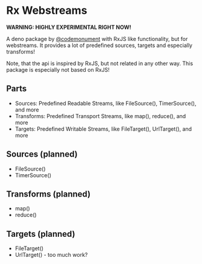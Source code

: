 # Rx Webstreams 

**WARNING: HIGHLY EXPERIMENTAL RIGHT NOW!**

A deno package by [@codemonument](https://github.com/codemonument) with RxJS like functionality, but for webstreams. 
It provides a lot of predefined sources, targets and especially transforms! 

Note, that the api is inspired by RxJS, but not related in any other way. 
This package is especially not based on RxJS!

## Parts 

- Sources: Predefined Readable Streams, like FileSource(), TimerSource(), and more 
- Transforms: Predefined Transport Streams, like map(), reduce(), and more 
- Targets: Predefined Writable Streams, like FileTarget(), UrlTarget(), and more


## Sources (planned)

- FileSource() 
- TimerSource()

## Transforms (planned)

- map() 
- reduce()

## Targets (planned)

- FileTarget() 
- UrlTarget() - too much work? 